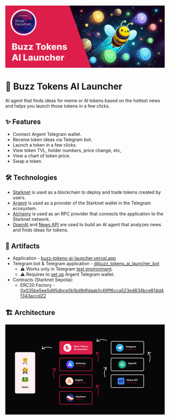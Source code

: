 ![Cover](/cover.png)

# 🐝 Buzz Tokens AI Launcher

AI agent that finds ideas for meme or AI tokens based on the hottest news and helps you launch those tokens in a few clicks.

## ✨ Features

- Connect Argent Telegram wallet.
- Receive token ideas via Telegram bot.
- Launch a token in a few clicks.
- View token TVL, holder numbers, price change, etc,
- View a chart of token price.
- Swap a token.

## 🛠️ Technologies

- [Starknet](https://www.starknet.io/) is used as a blockchain to deploy and trade tokens created by users.
- [Argent](https://argent.xyz/) is used as a provider of the Starknet wallet in the Telegram ecosystem.
- [Alchemy](https://www.alchemy.com/) is used as an RPC provider that connects the application to the Starknet network.
- [OpenAI](https://openai.com/) and [News API](https://newsapi.org/) are used to build an AI agent that analyzes news and finds ideas for tokens.

## 🔗 Artifacts

- Application - [buzz-tokens-ai-launcher.vercel.app](https://buzz-tokens-ai-launcher.vercel.app/)
- Telegram bot & Telegram application - [@buzz_tokens_ai_launcher_bot](https://t.me/buzz_tokens_ai_launcher_bot)
  - ⚠️ Works only in Telegram [test environment](https://core.telegram.org/bots/webapps#testing-mini-apps).
  - ⚠️ Requires to [set up](https://www.npmjs.com/package/@argent/tma-wallet) Argent Telegram wallet.
- Contracts (Starknet Sepolia):
  - ERC20 Factory - [0x035be5ee5d95dbce0b1bd9dfdaab1c49ff6cca523ed834bce814d4f343accd22](https://sepolia.voyager.online/contract/0x035be5ee5d95dbce0b1bd9dfdaab1c49ff6cca523ed834bce814d4f343accd22)

## 🏗️ Architecture

![Architecture](/Architecture.png)
